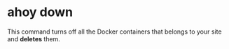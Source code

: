 # ahoy down
 This command turns off all the Docker containers that belongs to your site and **deletes** them.
